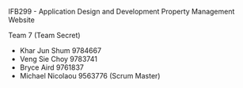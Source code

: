 IFB299 - Application Design and Development
Property Management Website

Team 7 (Team Secret)
- Khar Jun Shum 9784667
- Veng Sie Choy 9783741
- Bryce Aird  9761837
- Michael Nicolaou 9563776 (Scrum Master)
